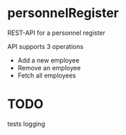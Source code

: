 # personnelRegister
REST-API for a personnel register

API supports 3 operations
* Add a new employee
* Remove an employee
* Fetch all employees

# TODO
tests
logging
